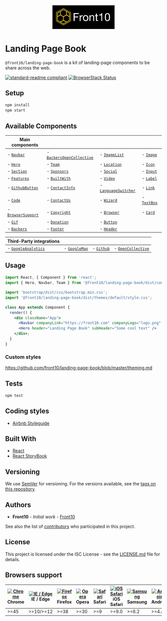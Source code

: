 <h1 style="text-align: center;">
    <a href="http://front10.com/">
        <img src="./assets/images/logo/logo-frton10.jpg" alt="Front10 Component Explorer" width="200">
    </a>
</h1>

# Landing Page Book

`@front10/landing-page-book` is a kit of landing-page components to be share across the web.

[![standard-readme compliant](https://img.shields.io/badge/standard--readme-OK-green.svg?style=flat-square)](https://github.com/RichardLitt/standard-readme)
[![BrowserStack Status](https://www.browserstack.com/automate/badge.svg?badge_key=<badge_key>)](https://www.browserstack.com/automate/public-build/<badge_key>)

## Setup

```sh
npm install
npm start
```

## Available Components

| Main components  |   |   | |
|---	|---	|---	|---  |
|- [`Navbar`](https://github.com/front10/landing-page-book/tree/master/src/components/Navbar)|- [`BackersOpenCollective`](https://github.com/front10/landing-page-book/tree/master/src/components/BackersOpenCollective)|- [`ImageList`](https://github.com/front10/landing-page-book/tree/master/src/components/ImageList)| - [`Image`](https://github.com/front10/landing-page-book/tree/master/src/components/Image)
|- [`Hero`](https://github.com/front10/landing-page-book/tree/master/src/components/Hero)|- [`Team`](https://github.com/front10/landing-page-book/tree/master/src/components/Team)|- [`Location`](https://github.com/front10/landing-page-book/tree/master/src/components/Location) | - [`Icon`](https://github.com/front10/landing-page-book/tree/master/src/components/Icon)
|- [`Section`](https://github.com/front10/landing-page-book/tree/master/src/components/Section)|- [`Sponsors`](https://github.com/front10/landing-page-book/tree/master/src/components/Sponsors)|- [`Social`](https://github.com/front10/landing-page-book/tree/master/src/components/Social) | - [`Input`](https://github.com/front10/landing-page-book/tree/master/src/components/Input)
|- [`Features`](https://github.com/front10/landing-page-book/tree/master/src/components/Features)|- [`BuiltWith`](https://github.com/front10/landing-page-book/tree/master/src/components/BuiltWith)|- [`Video`](https://github.com/front10/landing-page-book/tree/master/src/components/Video)| - [`Label`](https://github.com/front10/landing-page-book/tree/master/src/components/Label) |
|- [`GithubButton`](https://github.com/front10/landing-page-book/tree/master/src/components/GithubButton)|- [`ContactInfo`](https://github.com/front10/landing-page-book/tree/master/src/components/ContactInfo)|- [`LanguageSwitcher`](https://github.com/front10/landing-page-book/tree/master/src/components/LanguageSwitcher) | - [`Link`](https://github.com/front10/landing-page-book/tree/master/src/components/Link)|
|- [`Code`](https://github.com/front10/landing-page-book/tree/master/src/components/Code)|- [`ContactUs`](https://github.com/front10/landing-page-book/tree/master/src/components/ContactUs)|- [`Wizard`](https://github.com/front10/landing-page-book/tree/master/src/components/Wizard) | - [`TextBox`](https://github.com/front10/landing-page-book/tree/master/src/components/TextBox)
|- [`BrowserSupport`](https://github.com/front10/landing-page-book/tree/master/src/components/BrowserSupport)|- [`Copyright`](https://github.com/front10/landing-page-book/tree/master/src/components/Copyright)| - [`Browser`](https://github.com/front10/landing-page-book/tree/master/src/components/Browser) | - [`Card`](https://github.com/front10/landing-page-book/tree/master/src/components/Card)
|- [`Gif`](https://github.com/front10/landing-page-book/tree/master/src/components/Gif)|- [`Donation`](https://github.com/front10/landing-page-book/tree/master/src/components/Donation)| - [`Button`](https://github.com/front10/landing-page-book/tree/master/src/components/Button)
|- [`Backers`](https://github.com/front10/landing-page-book/tree/master/src/components/Backers)|- [`Footer`](https://github.com/front10/landing-page-book/tree/master/src/components/Footer)| - [`Header`](https://github.com/front10/landing-page-book/tree/master/src/components/Header)


| Third-Party integrations | | |  |
|---   |---  |--- |---  |
|- [`GoogleAnalytics`](https://github.com/front10/landing-page-book/tree/master/src/components/Analytics/Analytics.jsx)|- [`GoogleMap`](https://github.com/front10/landing-page-book/tree/master/src/components/Location/Location.jsx)|- [`Github`](https://github.com/front10/landing-page-book/tree/master/src/components/GithubButton)| - [`OpenCollective`](https://github.com/front10/landing-page-book/tree/master/src/components/BackersOpenCollective/BackersOpenCollective.jsx)|

## Usage

```js
import React, { Component } from 'react';
import { Hero, Navbar, Team } from '@front10/landing-page-book/dist/components';
```

```js
import 'bootstrap/dist/css/bootstrap.min.css';
import '@front10/landing-page-book/dist/themes/default/style.css';
```

```jsx
class App extends Component {
  render() {
    <div className="App">
      <Navbar companyLink="https://front10.com" companyLogo="logo.png" companyName="Front10" />
      <Hero header="Landing Page Book" subHeader="Some cool text" />
    </div>;
  }
}
```

### Custom styles

https://github.com/front10/landing-page-book/blob/master/theming.md

## Tests

```bash
npm test
```

## Coding styles

- [Airbnb Styleguide](https://github.com/airbnb/javascript/tree/master/react)

## Built With

- [React](https://reactjs.org/)
- [React StoryBook](https://storybook.js.org)

## Versioning

We use [SemVer](http://semver.org/) for versioning. For the versions available, see the [tags on this repository](https://github.com/your/project/tags).

## Authors

- **Front10** - _Initial work_ - [Front10](http://front10.com/)

See also the list of [contributors](https://github.com/your/project/contributors) who participated in this project.

## License

This project is licensed under the ISC License - see the [LICENSE.md](LICENSE.md) file for details.

## Browsers support

| [<img src="https://cdnjs.cloudflare.com/ajax/libs/browser-logos/45.5.0/archive/chrome_12-48/chrome_12-48_48x48.png" alt="Chrome" width="24px" height="24px" />](https://gitlab.com/front10-devs/healthcare-book)</br>Chrome | [<img src="https://cdnjs.cloudflare.com/ajax/libs/browser-logos/45.5.0/edge/edge_48x48.png" alt="IE / Edge" width="24px" height="24px" />](https://gitlab.com/front10-devs/healthcare-book)</br>IE / Edge | [<img src="https://cdnjs.cloudflare.com/ajax/libs/browser-logos/45.5.0/firefox/firefox_48x48.png" alt="Firefox" width="24px" height="24px" />](https://gitlab.com/front10-devs/healthcare-book)</br>Firefox | [<img src="https://cdnjs.cloudflare.com/ajax/libs/browser-logos/45.5.0/opera/opera_48x48.png" alt="Opera" width="24px" height="24px" />](https://gitlab.com/front10-devs/healthcare-book)</br>Opera | [<img src="https://cdnjs.cloudflare.com/ajax/libs/browser-logos/45.5.0/safari/safari_48x48.png" alt="Safari" width="24px" height="24px" />](https://gitlab.com/front10-devs/healthcare-book)</br>Safari | [<img src="https://cdnjs.cloudflare.com/ajax/libs/browser-logos/45.5.0/safari-ios/safari-ios_48x48.png" alt="iOS Safari" width="24px" height="24px" />](https://gitlab.com/front10-devs/healthcare-book)</br>iOS Safari | [<img src="https://cdnjs.cloudflare.com/ajax/libs/browser-logos/45.5.0/samsung-internet/samsung-internet_48x48.png" alt="Samsung" width="24px" height="24px" />](https://gitlab.com/front10-devs/healthcare-book)</br>Samsung | [<img src="https://cdnjs.cloudflare.com/ajax/libs/browser-logos/45.5.0/archive/android/android_48x48.png" alt="Android" width="24px" height="24px" />](https://gitlab.com/front10-devs/healthcare-book)</br>Android |
| --------------------------------------------------------------------------------------------------------------------------------------------------------------------------------------------------------------------------- | --------------------------------------------------------------------------------------------------------------------------------------------------------------------------------------------------------- | ----------------------------------------------------------------------------------------------------------------------------------------------------------------------------------------------------------- | --------------------------------------------------------------------------------------------------------------------------------------------------------------------------------------------------- | ------------------------------------------------------------------------------------------------------------------------------------------------------------------------------------------------------- | ----------------------------------------------------------------------------------------------------------------------------------------------------------------------------------------------------------------------- | ----------------------------------------------------------------------------------------------------------------------------------------------------------------------------------------------------------------------------- | ------------------------------------------------------------------------------------------------------------------------------------------------------------------------------------------------------------------- |
| >=45                                                                                                                                                                                                                        | >=10/>=12                                                                                                                                                                                                 | >=38                                                                                                                                                                                                        | >=30                                                                                                                                                                                                | >=9                                                                                                                                                                                                     | >=9.0                                                                                                                                                                                                                   | >=6.2                                                                                                                                                                                                                         | >=4.4                                                                                                                                                                                                               |
